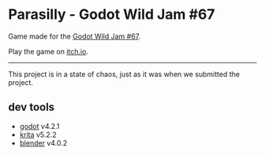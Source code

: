 # Parasilly - Godot Wild Jam #67

Game made for the [Godot Wild Jam #67](https://itch.io/jam/godot-wild-jam-67).

Play the game on [itch.io](https://jeremybeier.itch.io/parasilly).

---

This project is in a state of chaos, just as it was when we submitted the project.

## dev tools

- [godot](https://godotengine.org/) v4.2.1
- [krita](https://krita.org) v5.2.2
- [blender](https://www.blender.org/) v4.0.2
